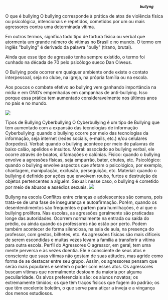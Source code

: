                                                                 𝒃𝒖𝒍𝒍𝒚𝒏𝒈
O que é bullying
O bullying corresponde à prática de atos de violência física ou psicológica, intencionais e repetidos, cometidos por um ou mais agressores contra uma determinada vítima.

Em outros termos, significa todo tipo de tortura física ou verbal que atormenta um grande número de vítimas no Brasil e no mundo. O termo em inglês "bullying" é derivado da palavra "bully" (tirano, brutal).

Ainda que esse tipo de agressão tenha sempre existido, o termo foi cunhado na década de 70 pelo psicólogo sueco Dan Olweus.

O Bullying pode ocorrer em qualquer ambiente onde existe o contato interpessoal, seja no clube, na igreja, na própria família ou na escola.

Aos poucos o combate efetivo ao bullying vem ganhando importância na mídia e em ONG’s empenhadas em campanhas de anti-bullying. Isso porque essa prática tem aumentado consideravelmente nos últimos anos no país e no mundo.

![](https://www.ui1.es/sites/default/files/blog/images/stop_bullying_retocada.jpg)

Tipos de Bullying
Cyberbullying
O Cyberbullying é um tipo de Bullying que tem aumentado com a expansão das tecnologias de informação
Cyberbullying: quando o bullying ocorre por meio das tecnologias da informação, seja internet (redes sociais, e-mails, etc.) e/ou celulares (torpedos).
Verbal: quando o bullying acontece por meio de palavras de baixo calão, apelidos e insultos.
Moral: associado ao bullying verbal, ele ocorre através de boatos, difamações e calúnias.
Físico: quando o bullying envolve a agressões físicas, seja empurrão, bater, chutes, etc.
Psicológico: quando o bullying envolve aspectos que afetam o psicológico, por exemplo, chantagem, manipulação, exclusão, perseguição, etc.
Material: quando o bullying é definido por ações que envolvem roubo, furtos e destruição de objetos pertencentes a alguém.
Sexual: nesse caso, o bullying é cometido por meio de abusos e assédios sexuais.
![](https://direcionalescolas.com.br/wp-content/uploads/2022/04/dica-bullying.jpg)

Bullyng na escola
Conflitos entre crianças e adolescentes são comuns, pois trata-se de uma fase de insegurança e autoafirmação. Porém, quando os desentendimentos são frequentes e partem para humilhações, é aí que o bullying prolifera.
Nas escolas, as agressões geralmente são praticadas longe das autoridades. Ocorrem normalmente na entrada ou saída do prédio, ou ainda quando os professores não estão por perto.
Podem também acontecer de forma silenciosa, na sala de aula, na presença do professor, com gestos, bilhetes, etc. As agressões físicas são mais difíceis de serem escondidas e muitas vezes levam a família a transferir a vítima para outra escola.
Perfil do Agressores
O agressor, em geral, tem uma mente perversa e às vezes doentia. Ele é consciente de seus atos e consciente que suas vítimas não gostam de suas atitudes, mas agride como forma de se destacar entre seu grupo. Assim, os agressores pensam que serão mais populares e sentem o poder com esses atos.
Os agressores buscam vítimas que normalmente destoam da maioria por alguma peculiaridade. Os alvos preferenciais são:
os alunos novatos;
os extremamente tímidos;
os que têm traços físicos que fogem do padrão;
os que têm excelente boletim, o que serve para atiçar a inveja e a vingança dos menos estudiosos.
